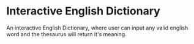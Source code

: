 # Interactive English Dictionary
An interactive English Dictionary, where user can input any valid english word and the thesaurus will return it's meaning.
